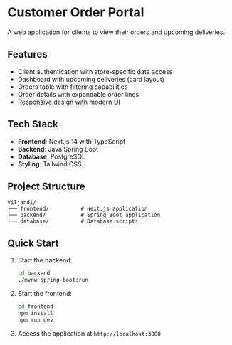 # Customer Order Portal

A web application for clients to view their orders and upcoming deliveries.

## Features

- Client authentication with store-specific data access
- Dashboard with upcoming deliveries (card layout)
- Orders table with filtering capabilities
- Order details with expandable order lines
- Responsive design with modern UI

## Tech Stack

- **Frontend**: Next.js 14 with TypeScript
- **Backend**: Java Spring Boot
- **Database**: PostgreSQL
- **Styling**: Tailwind CSS

## Project Structure

```
Viljandi/
├── frontend/          # Next.js application
├── backend/           # Spring Boot application
└── database/          # Database scripts
```

## Quick Start

1. Start the backend:
   ```bash
   cd backend
   ./mvnw spring-boot:run
   ```

2. Start the frontend:
   ```bash
   cd frontend
   npm install
   npm run dev
   ```

3. Access the application at `http://localhost:3000`
